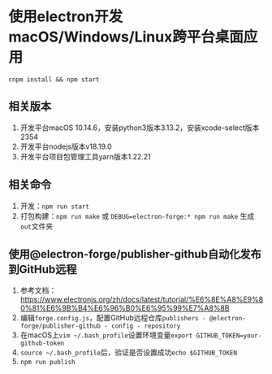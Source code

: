 # 使用electron开发macOS/Windows/Linux跨平台桌面应用
```
cnpm install && npm start
```

## 相关版本
1. 开发平台macOS 10.14.6，安装python3版本3.13.2，安装xcode-select版本2354
2. 开发平台nodejs版本v18.19.0
3. 开发平台项目包管理工具yarn版本1.22.21

## 相关命令
1. 开发：`npm run start`
2. 打包构建：`npm run make` 或 `DEBUG=electron-forge:* npm run make` 生成 `out`文件夹

## 使用@electron-forge/publisher-github自动化发布到GitHub远程
1. 参考文档：https://www.electronjs.org/zh/docs/latest/tutorial/%E6%8E%A8%E9%80%81%E6%9B%B4%E6%96%B0%E6%95%99%E7%A8%8B
2. 编辑`forge.config.js`，配置GitHub远程仓库`publishers - @electron-forge/publisher-github - config - repository`
3. 在macOS上`vim ~/.bash_profile`设置环境变量`export GITHUB_TOKEN=your-github-token`
4. `source ~/.bash_profile`后，验证是否设置成功`echo $GITHUB_TOKEN`
5. `npm run publish`

